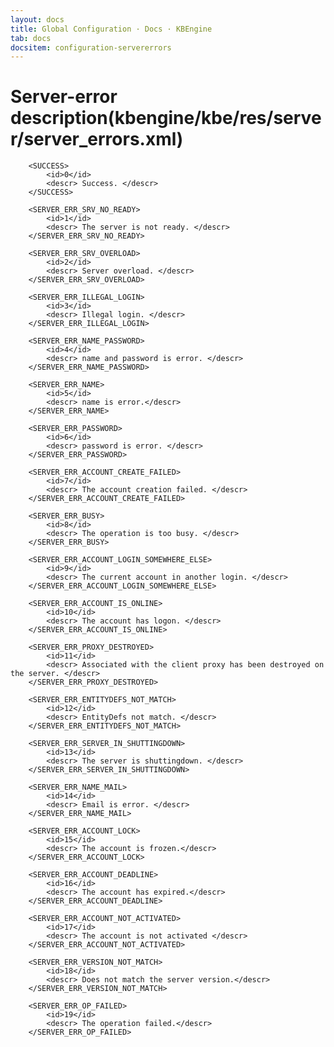 ```yaml
---
layout: docs
title: Global Configuration · Docs · KBEngine
tab: docs
docsitem: configuration-servererrors
---
```


Server-error description(kbengine/kbe/res/server/server_errors.xml)
===================

		<SUCCESS>
			<id>0</id>
			<descr>	Success. </descr>
		</SUCCESS>
		
		<SERVER_ERR_SRV_NO_READY>
			<id>1</id>
			<descr>	The server is not ready. </descr>
		</SERVER_ERR_SRV_NO_READY>

		<SERVER_ERR_SRV_OVERLOAD>
			<id>2</id>
			<descr>	Server overload. </descr>
		</SERVER_ERR_SRV_OVERLOAD>
		
		<SERVER_ERR_ILLEGAL_LOGIN>
			<id>3</id>
			<descr>	Illegal login. </descr>
		</SERVER_ERR_ILLEGAL_LOGIN>
		
		<SERVER_ERR_NAME_PASSWORD>
			<id>4</id>
			<descr>	name and password is error. </descr>
		</SERVER_ERR_NAME_PASSWORD>
		
		<SERVER_ERR_NAME>
			<id>5</id>
			<descr>	name is error.</descr>
		</SERVER_ERR_NAME>
		
		<SERVER_ERR_PASSWORD>
			<id>6</id>
			<descr>	password is error. </descr>
		</SERVER_ERR_PASSWORD>
		
		<SERVER_ERR_ACCOUNT_CREATE_FAILED>
			<id>7</id>
			<descr>	The account creation failed. </descr>
		</SERVER_ERR_ACCOUNT_CREATE_FAILED>
		
		<SERVER_ERR_BUSY>
			<id>8</id>
			<descr>	The operation is too busy. </descr>
		</SERVER_ERR_BUSY>
		
		<SERVER_ERR_ACCOUNT_LOGIN_SOMEWHERE_ELSE>
			<id>9</id>
			<descr>	The current account in another login. </descr>
		</SERVER_ERR_ACCOUNT_LOGIN_SOMEWHERE_ELSE>
		
		<SERVER_ERR_ACCOUNT_IS_ONLINE>
			<id>10</id>
			<descr>	The account has logon. </descr>
		</SERVER_ERR_ACCOUNT_IS_ONLINE>

		<SERVER_ERR_PROXY_DESTROYED>
			<id>11</id>
			<descr>	Associated with the client proxy has been destroyed on the server. </descr>
		</SERVER_ERR_PROXY_DESTROYED>
		
		<SERVER_ERR_ENTITYDEFS_NOT_MATCH>
			<id>12</id>
			<descr>	EntityDefs not match. </descr>
		</SERVER_ERR_ENTITYDEFS_NOT_MATCH>
		
		<SERVER_ERR_SERVER_IN_SHUTTINGDOWN>
			<id>13</id>
			<descr>	The server is shuttingdown. </descr>
		</SERVER_ERR_SERVER_IN_SHUTTINGDOWN>
		
		<SERVER_ERR_NAME_MAIL>
			<id>14</id>
			<descr>	Email is error. </descr>
		</SERVER_ERR_NAME_MAIL>
		
		<SERVER_ERR_ACCOUNT_LOCK>
			<id>15</id>
			<descr>	The account is frozen.</descr>
		</SERVER_ERR_ACCOUNT_LOCK>
		
		<SERVER_ERR_ACCOUNT_DEADLINE>
			<id>16</id>
			<descr>	The account has expired.</descr>
		</SERVER_ERR_ACCOUNT_DEADLINE>
		
		<SERVER_ERR_ACCOUNT_NOT_ACTIVATED>
			<id>17</id>
			<descr>	The account is not activated </descr>
		</SERVER_ERR_ACCOUNT_NOT_ACTIVATED>
		
		<SERVER_ERR_VERSION_NOT_MATCH>
			<id>18</id>
			<descr>	Does not match the server version.</descr>
		</SERVER_ERR_VERSION_NOT_MATCH>
		
		<SERVER_ERR_OP_FAILED>
			<id>19</id>
			<descr>	The operation failed.</descr>
		</SERVER_ERR_OP_FAILED>

